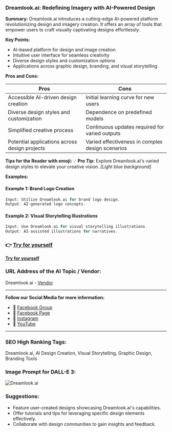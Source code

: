 
### Dreamlook.ai: Redefining Imagery with AI-Powered Design

**Summary:** Dreamlook.ai introduces a cutting-edge AI-powered platform revolutionizing design and imagery creation. It offers an array of tools that empower users to craft visually captivating designs effortlessly.

**Key Points:**
- AI-based platform for design and image creation
- Intuitive user interface for seamless creativity
- Diverse design styles and customization options
- Applications across graphic design, branding, and visual storytelling

**Pros and Cons:**

| Pros                                          | Cons                                             |
|-----------------------------------------------|--------------------------------------------------|
| Accessible AI-driven design creation           | Initial learning curve for new users               |
| Diverse design styles and customization       | Dependence on predefined models                   |
| Simplified creative process                   | Continuous updates required for varied outputs    |
| Potential applications across design projects | Varied effectiveness in complex design scenarios  |

**Tips for the Reader with emoji:**
💡 **Pro Tip:** Explore Dreamlook.ai's varied design styles to elevate your creative vision. _[Light blue background]_

**Examples:**

#### Example 1: Brand Logo Creation
```dart
Input: Utilize Dreamlook.ai for brand logo design.
Output: AI-generated logo concepts.
```

#### Example 2: Visual Storytelling Illustrations
```dart
Input: Use Dreamlook.ai for visual storytelling illustrations.
Output: AI-assisted illustrations for narratives.
```

### 👉 [Try for yourself](<insert-your-url-here>)
**[Try for yourself](<insert-your-url-here>)**

### URL Address of the AI Topic / Vendor:
Dreamlook.ai - [Vendor](<insert-vendor-url-here>)

---

**Follow our Social Media for more information:**

- 📘 [Facebook Group](https://www.facebook.com/groups/trionxai)
- 📄 [Facebook Page](https://www.facebook.com/ai.trionxai)
- 📸 [Instagram](https://www.instagram.com/trionxai/)
- 🎥 [YouTube](https://www.youtube.com/@robotdocs/)

---

### SEO High Ranking Tags:
Dreamlook.ai, AI Design Creation, Visual Storytelling, Graphic Design, Branding Tools

### Image Prompt for DALL-E 3:
![Dreamlook.ai](insert-image-url-here)
### Suggestions:
- Feature user-created designs showcasing Dreamlook.ai's capabilities.
- Offer tutorials and tips for leveraging specific design elements effectively.
- Collaborate with design communities to gain insights and feedback.
